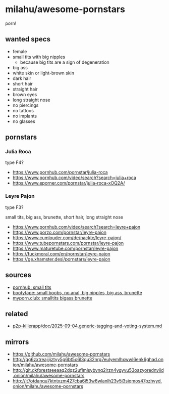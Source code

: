 # milahu/awesome-pornstars

porn!

## wanted specs

- female
- small tits with big nipples
  - because big tits are a sign of degeneration
- big ass
- white skin or light-brown skin
- dark hair
- short hair
- straight hair
- brown eyes
- long straight nose
- no piercings
- no tattoos
- no implants
- no glasses

## pornstars

### Julia Roca

type F4?

- https://www.pornhub.com/pornstar/julia-roca
- https://www.pornhub.com/video/search?search=julia+roca
- https://www.eporner.com/pornstar/julia-roca-xOQ2A/

### Leyre Pajon

type F3?

small tits, big ass, brunette, short hair, long straight nose

- https://www.pornhub.com/video/search?search=leyre+pajon
- https://www.porzo.com/pornstar/leyre-pajon
- https://www.cumlouder.com/de/nackte/leyre-pajon/
- https://www.tubepornstars.com/pornstar/leyre-pajon
- https://www.maturetube.com/pornstar/leyre-pajon
- https://fuckmoral.com/en/pornstar/leyre-pajon
- https://ge.xhamster.desi/pornstars/leyre-pajon

## sources

- [pornhub: small tits](https://www.pornhub.com/video?c=59)
- [bootytape: small boobs, no anal, big nipples, big ass, brunette](https://ssl.bootytape.com/torrents.php?search=&tagsearch=small+boobs%2C+no+anal%2C+big+nipples%2C+big+ass%2C+brunette&cat=0&tags=1)
- [myporn.club: smalltits bigass brunette](https://myporn.club/s/smalltits-bigass-brunette)

## related

- [p2p-killerapp/doc/2025-09-04.generic-tagging-and-voting-system.md](https://github.com/milahu/p2p-killerapp/blob/main/doc/2025-09-04.generic-tagging-and-voting-system.md)

## mirrors

- https://github.com/milahu/awesome-pornstars
- http://gg6zxtreajiijztyy5g6bt5o6l3qu32nrg7eulyemlhxwwl6enk6ghad.onion/milahu/awesome-pornstars
- http://git.dkforestseeaaq2dqz2uflmlsybvnq2irzn4ygyvu53oazyorednviid.onion/milahu/awesome-pornstars
- http://it7otdanqu7ktntxzm427cba6i53w6wlanlh23v5i3siqmos47pzhvyd.onion/milahu/awesome-pornstars
